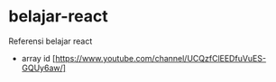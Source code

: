 # belajar-react
Referensi belajar react

- array id [https://www.youtube.com/channel/UCQzfClEEDfuVuES-GQUy6aw/]
